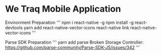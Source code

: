 # We Traq Mobile Application

Environment Preparation
'''
npm i react-native -g
npm install -g react-devtools
yarn add react-native-vector-icons
react-native link react-native-vector-icons
'''


Parse SDK Preparation
'''
yarn add parse
Broken Storage Controller: https://github.com/parse-community/Parse-SDK-JS/issues/342
'''